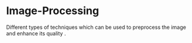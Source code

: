 # Image-Processing

Different types of techniques which can be used to preprocess the image and enhance its quality .
